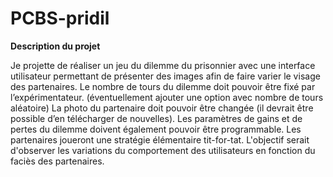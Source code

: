 # PCBS-pridil

__Description du projet__

Je projette de réaliser un jeu du dilemme du prisonnier avec une interface utilisateur permettant de présenter des images afin de faire varier le visage des partenaires.
Le nombre de tours du dilemme doit pouvoir être fixé par l’expérimentateur. (éventuellement ajouter une option avec nombre de tours aléatoire)
La photo du partenaire doit pouvoir être changée (il devrait être possible d’en télécharger de nouvelles).
Les paramètres de gains et de pertes du dilemme doivent également pouvoir être programmable.
Les partenaires joueront une stratégie élémentaire tit-for-tat.
L'objectif serait d'observer les variations du comportement des utilisateurs en fonction du faciès des partenaires.
